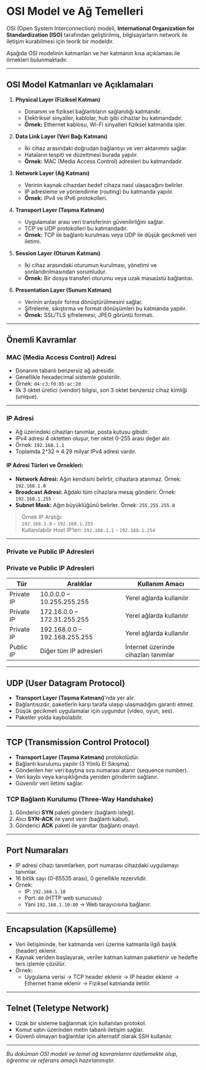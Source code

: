 # OSI Model ve Ağ Temelleri

OSI (Open System Interconnection) modeli, **International Organization for Standardization (ISO)** tarafından geliştirilmiş, bilgisayarların network ile iletişim kurabilmesi için teorik bir modeldir.

Aşağıda OSI modelinin katmanları ve her katmanın kısa açıklaması ile örnekleri bulunmaktadır.

---

## OSI Model Katmanları ve Açıklamaları

1. **Physical Layer (Fiziksel Katman)**  
   - Donanım ve fiziksel bağlantıların sağlandığı katmandır.  
   - Elektriksel sinyaller, kablolar, hub gibi cihazlar bu katmandadır.  
   - **Örnek:** Ethernet kablosu, Wi-Fi sinyalleri fiziksel katmanda işler.

2. **Data Link Layer (Veri Bağı Katmanı)**  
   - İki cihaz arasındaki doğrudan bağlantıyı ve veri aktarımını sağlar.  
   - Hataların tespiti ve düzeltmesi burada yapılır.  
   - **Örnek:** MAC (Media Access Control) adresleri bu katmandadır.

3. **Network Layer (Ağ Katmanı)**  
   - Verinin kaynak cihazdan hedef cihaza nasıl ulaşacağını belirler.  
   - IP adresleme ve yönlendirme (routing) bu katmanda yapılır.  
   - **Örnek:** IPv4 ve IPv6 protokolleri.

4. **Transport Layer (Taşıma Katmanı)**  
   - Uygulamalar arası veri transferinin güvenilirliğini sağlar.  
   - TCP ve UDP protokolleri bu katmandadır.  
   - **Örnek:** TCP ile bağlantı kurulması veya UDP ile düşük gecikmeli veri iletimi.

5. **Session Layer (Oturum Katmanı)**  
   - İki cihaz arasındaki oturumun kurulması, yönetimi ve sonlandırılmasından sorumludur.  
   - **Örnek:** Bir dosya transferi oturumu veya uzak masaüstü bağlantısı.

6. **Presentation Layer (Sunum Katmanı)**  
   - Verinin anlaşılır forma dönüştürülmesini sağlar.  
   - Şifreleme, sıkıştırma ve format dönüşümleri bu katmanda yapılır.  
   - **Örnek:** SSL/TLS şifrelemesi, JPEG görüntü formatı.

---

## Önemli Kavramlar

### MAC (Media Access Control) Adresi  
- Donanım tabanlı benzersiz ağ adresidir.  
- Genellikle hexadecimal sistemle gösterilir.  
- Örnek: `d4:c3:f0:85:ac:2d`  
- İlk 3 oktet üretici (vendor) bilgisi, son 3 oktet benzersiz cihaz kimliği (unique).

---

### IP Adresi  
- Ağ üzerindeki cihazları tanımlar, posta kutusu gibidir.  
- IPv4 adresi 4 oktetten oluşur, her oktet 0-255 arası değer alır.  
- Örnek: `192.168.1.1`  
- Toplamda 2^32 ≈ 4.29 milyar IPv4 adresi vardır.

#### IP Adresi Türleri ve Örnekleri:

- **Network Adresi:** Ağın kendisini belirtir, cihazlara atanmaz. Örnek: `192.168.1.0`  
- **Broadcast Adresi:** Ağdaki tüm cihazlara mesaj gönderir. Örnek: `192.168.1.255`  
- **Subnet Mask:** Ağın büyüklüğünü belirler. Örnek: `255.255.255.0`  

> Örnek IP Aralığı:  
> `192.168.1.0` - `192.168.1.255`  
> Kullanılabilir Host IP’leri: `192.168.1.1` - `192.168.1.254`

---

### Private ve Public IP Adresleri  

### Private ve Public IP Adresleri  

| Tür        | Aralıklar                      | Kullanım Amacı                  |
|------------|-------------------------------|--------------------------------|
| Private IP | 10.0.0.0 – 10.255.255.255     | Yerel ağlarda kullanılır       |
| Private IP | 172.16.0.0 – 172.31.255.255   | Yerel ağlarda kullanılır       |
| Private IP | 192.168.0.0 – 192.168.255.255 | Yerel ağlarda kullanılır       |
| Public IP  | Diğer tüm IP adresleri         | İnternet üzerinde cihazları tanımlar |


---

## UDP (User Datagram Protocol)

- **Transport Layer (Taşıma Katmanı)**'nda yer alır.  
- Bağlantısızdır, paketlerin karşı tarafa ulaşıp ulaşmadığını garanti etmez.  
- Düşük gecikmeli uygulamalar için uygundur (video, oyun, ses).  
- Paketler yolda kaybolabilir.

---

## TCP (Transmission Control Protocol)

- **Transport Layer (Taşıma Katmanı)** protokolüdür.  
- Bağlantı kurulumu yapılır (3 Yönlü El Sıkışma).  
- Gönderilen her veri baytına sıra numarası atanır (sequence number).  
- Veri kaybı veya karışıklığında yeniden gönderim sağlanır.  
- Güvenilir veri iletimi sağlar.

### TCP Bağlantı Kurulumu (Three-Way Handshake)

1. Gönderici **SYN** paketi gönderir (bağlantı isteği).  
2. Alıcı **SYN-ACK** ile yanıt verir (bağlantı kabul).  
3. Gönderici **ACK** paketi ile yanıtlar (bağlantı onayı).

---

## Port Numaraları

- IP adresi cihazı tanımlarken, port numarası cihazdaki uygulamayı tanımlar.  
- 16 bitlik sayı (0-65535 arası), 0 genellikle rezervlidir.  
- Örnek:  
  - IP: `192.168.1.10`  
  - Port: `80` (HTTP web sunucusu)  
  - Yani `192.168.1.10:80` → Web tarayıcısına bağlanır.

---

## Encapsulation (Kapsülleme)

- Veri iletişiminde, her katmanda veri üzerine katmanla ilgili başlık (header) eklenir.  
- Kaynak veriden başlayarak, veriler katman katman paketlenir ve hedefte ters işlemle çözülür.  
- Örnek:  
  - Uygulama verisi → TCP header eklenir → IP header eklenir → Ethernet frame eklenir → Fiziksel katmanda iletilir.

---

## Telnet (Teletype Network)

- Uzak bir sisteme bağlanmak için kullanılan protokol.  
- Komut satırı üzerinden metin tabanlı iletişim sağlar.  
- Güvenli olmayan bağlantılar için alternatif olarak SSH kullanılır.

---

*Bu doküman OSI modeli ve temel ağ kavramlarını özetlemekte olup, öğrenme ve referans amaçlı hazırlanmıştır.*
